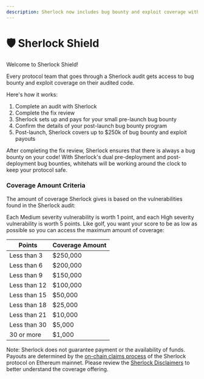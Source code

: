 ```yaml
---
description: Sherlock now includes bug bounty and exploit coverage with every audit
---
```


# 🛡️ Sherlock Shield

Welcome to Sherlock Shield!

Every protocol team that goes through a Sherlock audit gets access to bug bounty and exploit coverage on their audited code.&#x20;

Here's how it works:

1. Complete an audit with Sherlock
2. Complete the fix review
3. Sherlock sets up and pays for your small pre-launch bug bounty
4. Confirm the details of your post-launch bug bounty program
5. Post-launch, Sherlock covers up to $250k of bug bounty and exploit payouts

After completing the fix review, Sherlock ensures that there is always a bug bounty on your code! With Sherlock's dual pre-deployment and post-deployment bug bounties, whitehats will be working around the clock to keep your protocol safe.&#x20;

### Coverage Amount Criteria

The amount of coverage Sherlock gives is based on the vulnerabilities found in the Sherlock audit:

Each Medium severity vulnerability is worth 1 point, and each High severity vulnerability is worth 5 points. Like golf, you want your score to be as low as possible so you can access the maximum amount of coverage:

| Points       | Coverage Amount |
| ------------ | --------------- |
| Less than 3  | $250,000        |
| Less than 6  | $200,000        |
| Less than 9  | $150,000        |
| Less than 12 | $100,000        |
| Less than 15 | $50,000         |
| Less than 18 | $25,000         |
| Less than 21 | $10,000         |
| Less than 30 | $5,000          |
| 30 or more   | $1,000          |

Note: Sherlock does not guarantee payment or the availability of funds. Payouts are determined by the [on-chain claims process](claims/) of the Sherlock protocol on Ethereum mainnet. Please review the [Sherlock Disclaimers](../disclaimers.md) to better understand the coverage offering.&#x20;
